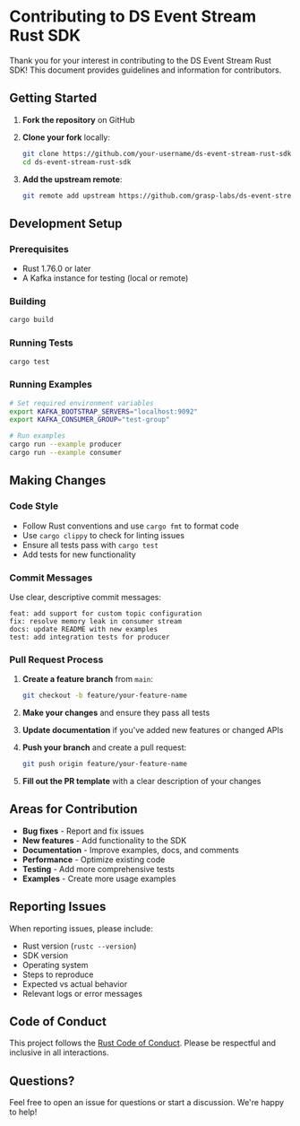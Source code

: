 # Contributing to DS Event Stream Rust SDK

Thank you for your interest in contributing to the DS Event Stream Rust SDK! This document provides guidelines and information for contributors.

## Getting Started

1. **Fork the repository** on GitHub
2. **Clone your fork** locally:

   ```bash
   git clone https://github.com/your-username/ds-event-stream-rust-sdk.git
   cd ds-event-stream-rust-sdk
   ```

3. **Add the upstream remote**:

   ```bash
   git remote add upstream https://github.com/grasp-labs/ds-event-stream-rust-sdk.git
   ```

## Development Setup

### Prerequisites

- Rust 1.76.0 or later
- A Kafka instance for testing (local or remote)

### Building

```bash
cargo build
```

### Running Tests

```bash
cargo test
```

### Running Examples

```bash
# Set required environment variables
export KAFKA_BOOTSTRAP_SERVERS="localhost:9092"
export KAFKA_CONSUMER_GROUP="test-group"

# Run examples
cargo run --example producer
cargo run --example consumer
```

## Making Changes

### Code Style

- Follow Rust conventions and use `cargo fmt` to format code
- Use `cargo clippy` to check for linting issues
- Ensure all tests pass with `cargo test`
- Add tests for new functionality

### Commit Messages

Use clear, descriptive commit messages:

```
feat: add support for custom topic configuration
fix: resolve memory leak in consumer stream
docs: update README with new examples
test: add integration tests for producer
```

### Pull Request Process

1. **Create a feature branch** from `main`:

   ```bash
   git checkout -b feature/your-feature-name
   ```

2. **Make your changes** and ensure they pass all tests

3. **Update documentation** if you've added new features or changed APIs

4. **Push your branch** and create a pull request:

   ```bash
   git push origin feature/your-feature-name
   ```

5. **Fill out the PR template** with a clear description of your changes

## Areas for Contribution

- **Bug fixes** - Report and fix issues
- **New features** - Add functionality to the SDK
- **Documentation** - Improve examples, docs, and comments
- **Performance** - Optimize existing code
- **Testing** - Add more comprehensive tests
- **Examples** - Create more usage examples

## Reporting Issues

When reporting issues, please include:

- Rust version (`rustc --version`)
- SDK version
- Operating system
- Steps to reproduce
- Expected vs actual behavior
- Relevant logs or error messages

## Code of Conduct

This project follows the [Rust Code of Conduct](https://www.rust-lang.org/policies/code-of-conduct). Please be respectful and inclusive in all interactions.

## Questions?

Feel free to open an issue for questions or start a discussion. We're happy to help!
